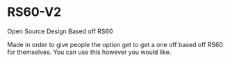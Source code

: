 # RS60-V2
Open Source Design Based off RS60

Made in order to give people the option get to get a one off based off RS60 for themselves. You can use this however you would like.
